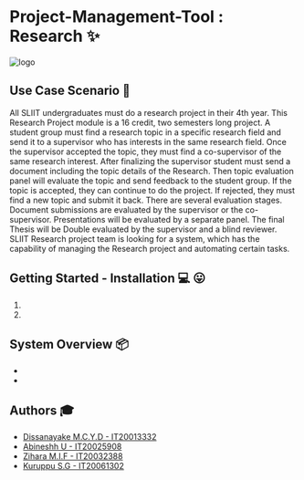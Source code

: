 # Project-Management-Tool : Research :sparkles:

![logo](img/logo.jpg "logo")

## Use Case Scenario :palm_tree:

All SLIIT undergraduates must do a research project in their 4th year. This Research Project
module is a 16 credit, two semesters long project. A student group must find a research topic in
a specific research field and send it to a supervisor who has interests in the same research field.
Once the supervisor accepted the topic, they must find a co-supervisor of the same research
interest.
After finalizing the supervisor student must send a document including the topic details of the
Research. Then topic evaluation panel will evaluate the topic and send feedback to the student
group. If the topic is accepted, they can continue to do the project. If rejected, they must find a
new topic and submit it back.
There are several evaluation stages. Document submissions are evaluated by the supervisor or
the co-supervisor. Presentations will be evaluated by a separate panel. The final Thesis will be
Double evaluated by the supervisor and a blind reviewer.
SLIIT Research project team is looking for a system, which has the capability of managing the
Research project and automating certain tasks.

## Getting Started - Installation :computer: :stuck_out_tongue:

1.
2.


## System Overview :package:

-
-

## Authors :mortar_board:
- [Dissanayake M.C.Y.D  -  IT20013332](https://github.com/Chabbax)
- [Abineshh U  -  IT20025908](https://github.com/)
- [Zihara M.I.F  -  IT20032388](https://github.com/)
- [Kuruppu S.G  -  IT20061302](https://github.com/)
